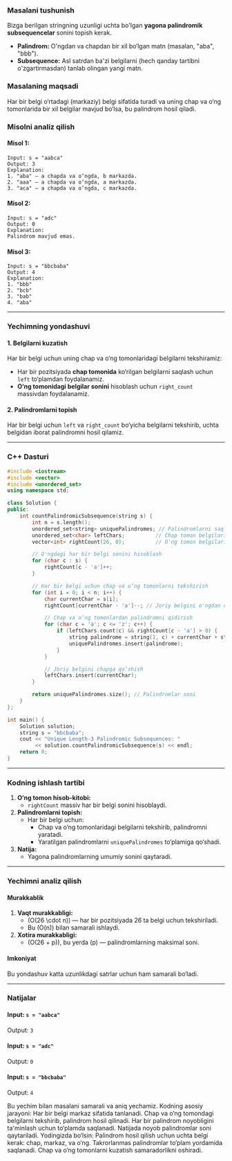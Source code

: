 ### Masalani tushunish

Bizga berilgan stringning uzunligi uchta bo'lgan **yagona palindromik subsequencelar** sonini topish kerak.  
- **Palindrom:** O'ngdan va chapdan bir xil bo‘lgan matn (masalan, "aba", "bbb").  
- **Subsequence:** Asl satrdan ba'zi belgilarni (hech qanday tartibni o'zgartirmasdan) tanlab olingan yangi matn.

### Masalaning maqsadi
Har bir belgi o‘rtadagi (markaziy) belgi sifatida turadi va uning chap va o‘ng tomonlarida bir xil belgilar mavjud bo‘lsa, bu palindrom hosil qiladi.

### Misolni analiz qilish

#### Misol 1:
```plaintext
Input: s = "aabca"
Output: 3
Explanation:
1. "aba" — a chapda va o‘ngda, b markazda.
2. "aaa" — a chapda va o‘ngda, a markazda.
3. "aca" — a chapda va o‘ngda, c markazda.
```

#### Misol 2:
```plaintext
Input: s = "adc"
Output: 0
Explanation:
Palindrom mavjud emas.
```

#### Misol 3:
```plaintext
Input: s = "bbcbaba"
Output: 4
Explanation:
1. "bbb"
2. "bcb"
3. "bab"
4. "aba"
```

---

### Yechimning yondashuvi

#### 1. Belgilarni kuzatish
Har bir belgi uchun uning chap va o‘ng tomonlaridagi belgilarni tekshiramiz:
- Har bir pozitsiyada **chap tomonida** ko‘rilgan belgilarni saqlash uchun `left` to‘plamdan foydalanamiz.
- **O‘ng tomonidagi belgilar sonini** hisoblash uchun `right_count` massivdan foydalanamiz.

#### 2. Palindromlarni topish
Har bir belgi uchun `left` va `right_count` bo‘yicha belgilarni tekshirib, uchta belgidan iborat palindromni hosil qilamiz.

---

### C++ Dasturi

```cpp
#include <iostream>
#include <vector>
#include <unordered_set>
using namespace std;

class Solution {
public:
    int countPalindromicSubsequence(string s) {
        int n = s.length();
        unordered_set<string> uniquePalindromes; // Palindromlarni saqlash uchun
        unordered_set<char> leftChars;          // Chap tomon belgilari
        vector<int> rightCount(26, 0);          // O'ng tomon belgilari soni

        // O'ngdagi har bir belgi sonini hisoblash
        for (char c : s) {
            rightCount[c - 'a']++;
        }

        // Har bir belgi uchun chap va o‘ng tomonlarni tekshirish
        for (int i = 0; i < n; i++) {
            char currentChar = s[i];
            rightCount[currentChar - 'a']--; // Joriy belgini o'ngdan olib tashlash

            // Chap va o‘ng tomonlardan palindromni qidirish
            for (char c = 'a'; c <= 'z'; c++) {
                if (leftChars.count(c) && rightCount[c - 'a'] > 0) {
                    string palindrome = string(1, c) + currentChar + string(1, c);
                    uniquePalindromes.insert(palindrome);
                }
            }

            // Joriy belgini chapga qo‘shish
            leftChars.insert(currentChar);
        }

        return uniquePalindromes.size(); // Palindromlar soni
    }
};

int main() {
    Solution solution;
    string s = "bbcbaba";
    cout << "Unique Length-3 Palindromic Subsequences: " 
         << solution.countPalindromicSubsequence(s) << endl;
    return 0;
}
```

---

### Kodning ishlash tartibi

1. **O‘ng tomon hisob-kitobi:**
   - `rightCount` massiv har bir belgi sonini hisoblaydi.
2. **Palindromlarni topish:**
   - Har bir belgi uchun:
     - Chap va o‘ng tomonlaridagi belgilarni tekshirib, palindromni yaratadi.
     - Yaratilgan palindromlarni `uniquePalindromes` to‘plamiga qo‘shadi.
3. **Natija:**
   - Yagona palindromlarning umumiy sonini qaytaradi.

---

### Yechimni analiz qilish

#### Murakkablik
1. **Vaqt murakkabligi:**  
   - \(O(26 \cdot n)\) — har bir pozitsiyada 26 ta belgi uchun tekshiriladi.
   - Bu \(O(n)\) bilan samarali ishlaydi.
2. **Xotira murakkabligi:**  
   - \(O(26 + p)\), bu yerda \(p\) — palindromlarning maksimal soni.

#### Imkoniyat
Bu yondashuv katta uzunlikdagi satrlar uchun ham samarali bo‘ladi.

---

### Natijalar

#### Input: `s = "aabca"`
Output: `3`

#### Input: `s = "adc"`
Output: `0`

#### Input: `s = "bbcbaba"`
Output: `4`

Bu yechim bilan masalani samarali va aniq yechamiz.
Kodning asosiy jarayoni:
Har bir belgi markaz sifatida tanlanadi.
Chap va o‘ng tomondagi belgilarni tekshirib, palindrom hosil qilinadi.
Har bir palindrom noyobligini ta'minlash uchun to‘plamda saqlanadi.
Natijada noyob palindromlar soni qaytariladi.
Yodingizda bo‘lsin:
Palindrom hosil qilish uchun uchta belgi kerak: chap, markaz, va o‘ng.
Takrorlanmas palindromlar to‘plam yordamida saqlanadi.
Chap va o‘ng tomonlarni kuzatish samaradorlikni oshiradi.